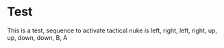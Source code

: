 # Test
This is a test, sequence to activate tactical nuke is left, right, left, right, up, up, down, down, B, A
